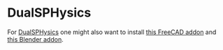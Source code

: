 # DualSPHysics

For [DualSPHysics](https://dual.sphysics.org/downloads/) one might also want to install [this FreeCAD addon](https://github.com/DualSPHysics/DesignSPHysics) and [this Blender addon](https://github.com/EPhysLab-UVigo/VisualSPHysics).
